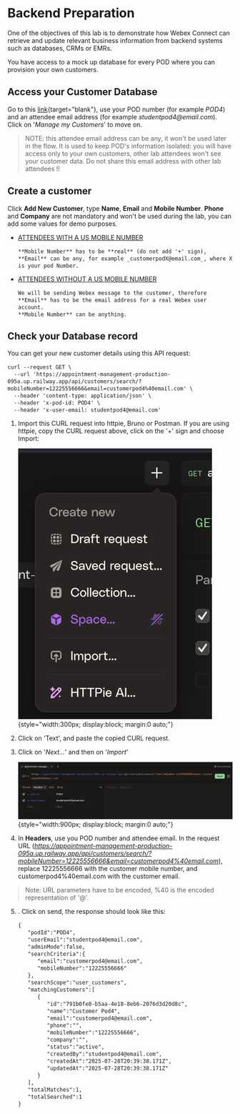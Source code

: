 # Backend Preparation

One of the objectives of this lab is to demonstrate how Webex Connect can retrieve and update relevant business information from backend systems such as databases, CRMs or EMRs.

You have access to a mock up database for every POD where you can provision your own customers.

## Access your Customer Database

Go to this [link](https://appointment-management-production-095a.up.railway.app/database.html){target="blank"}, use your POD number (for example _POD4_) and an attendee email address (for example _studentpod4@email.com_). Click on '_Manage my Customers_' to move on.

> NOTE: this attendee email address can be any, it won't be used later in the flow. It is used to keep POD's information isolated: you will have access only to your own customers, other lab attendees won't see your customer data. Do not share this email address with other lab attendees !!

## Create a customer

Click **Add New Customer**, type **Name**, **Email** and **Mobile Number**. **Phone** and **Company** are not mandatory and won't be used during the lab, you can add some values for demo purposes.

- <ins>ATTENDEES WITH A US MOBILE NUMBER</ins>

      **Mobile Number** has to be **real** (do not add '+' sign), **Email** can be any, for example _customerpodX@email.com_, where X is your pod Number.

- <ins>ATTENDEES WITHOUT A US MOBILE NUMBER</ins>

      We will be sending Webex message to the customer, therefore **Email** has to be the email address for a real Webex user account.
      **Mobile Number** can be anything.

## Check your Database record

You can get your new customer details using this API request:

```
curl --request GET \
  --url 'https://appointment-management-production-095a.up.railway.app/api/customers/search/?mobileNumber=12225556666&email=customerpod4%40email.com' \
  --header 'content-type: application/json' \
  --header 'x-pod-id: POD4' \
  --header 'x-user-email: studentpod4@email.com'

```

1. Import this CURL request into httpie, Bruno or Postman. If you are using httpie, copy the CURL request above, click on the '+' sign and choose Import:

      ![httpie new request](images/httpie-new.png){style="width:300px; display:block; margin:0 auto;"}

2. Click on 'Text', and paste the copied CURL request.

3. Click on '_Next..._' and then on '_Import_'

      ![Httpie request](images/httpie-customer.png){style="width:900px; display:block; margin:0 auto;"}


4. In **Headers**, use you POD number and attendee email. In the request URL (_https://appointment-management-production-095a.up.railway.app/api/customers/search/?mobileNumber=12225556666&email=customerpod4%40email.com_), replace 12225556666 with the customer mobile number, and customerpod4%40email.com with the customer email.

> Note: URL parameters have to be encoded, %40 is the encoded representation of '@'.

5. . Click on send, the response should look like this:

      ```
      {
         "podId":"POD4",
         "userEmail":"studentpod4@email.com",
         "adminMode":false,
         "searchCriteria":{
            "email":"customerpod4@email.com",
            "mobileNumber":"12225556666"
         },
         "searchScope":"user_customers",
         "matchingCustomers":[
            {
               "id":"791b0fe8-b5aa-4e18-8eb6-2076d3d20d8c",
               "name":"Customer Pod4",
               "email":"customerpod4@email.com",
               "phone":"",
               "mobileNumber":"12225556666",
               "company":"",
               "status":"active",
               "createdBy":"studentpod4@email.com",
               "createdAt":"2025-07-28T20:39:38.171Z",
               "updatedAt":"2025-07-28T20:39:38.171Z"
            }
         ],
         "totalMatches":1,
         "totalSearched":1
      }
      ```


